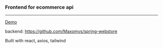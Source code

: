 
### Frontend for ecommerce api
***

[Demo](https://webstore-frontend-cdx5ggb7dq-lm.a.run.app/)

backend: https://github.com/Maxomys/spring-webstore

Built with react, axios, tailwind

